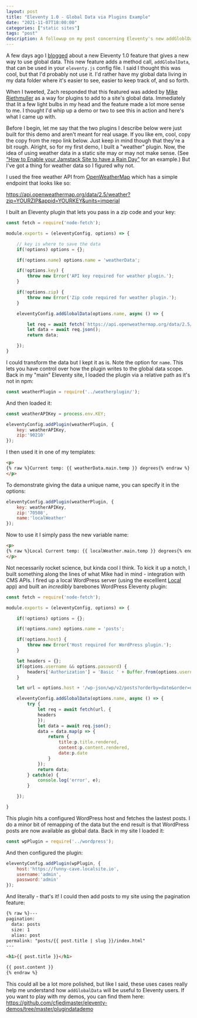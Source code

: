 ```yaml
---
layout: post
title: "Eleventy 1.0 - Global Data via Plugins Example"
date: "2021-11-07T18:00:00"
categories: ["static sites"]
tags: "post"
description: A followup on my post concerning Eleventy's new addGloblData feature
---
```


A few days ago I [blogged](https://www.raymondcamden.com/2021/11/02/eleventy-10-new-option-for-global-data) about a new Eleventy 1.0 feature that gives a new way to use global data. This new feature adds a method call, `addGlobalData`, that can be used in your `eleventy.js` config file. I said I thought this was cool, but that I'd probably not use it. I'd rather have my global data living in my data folder where it's easier to see, easier to keep track of, and so forth. 

When I tweeted, Zach responded that this featured was added by [Mike Riethmuller](https://twitter.com/MikeRiethmuller) as a way for plugins to add to a site's global data. Immediately that lit a few light bulbs in my head and the feature made a lot more sense to me. I thought I'd whip up a demo or two to see this in action and here's what I came up with. 

Before I begin, let me say that the two plugins I describe below were just built for this demo and aren't meant for real usage. If you like em, cool, copy the copy from the repo link below. Just keep in mind though that they're a bit rough. Alright, so for my first demo, I built a "weather" plugin. Now, the idea of using weather data in a static site may or may not make sense. (See ["How to Enable your Jamstack Site to have a Rain Day"](https://www.raymondcamden.com/2020/07/06/how-to-enable-your-jamstack-site-to-have-a-rain-day) for an example.) But I've got a thing for weather data so I figured why not. 

I used the free weather API from [OpenWeatherMap](https://openweathermap.org/api) which has a simple endpoint that looks like so:

https://api.openweathermap.org/data/2.5/weather?zip=YOURZIP&appid=YOURKEY&units=imperial

I built an Eleventy plugin that lets you pass in a zip code and your key:

```js
const fetch = require('node-fetch');

module.exports = (eleventyConfig, options) => {

	// key is where to save the data
	if(!options) options = {};

	if(!options.name) options.name = 'weatherData';

	if(!options.key) {
		throw new Error('API key required for weather plugin.');
	}

	if(!options.zip) {
		throw new Error('Zip code required for weather plugin.');
	}

	eleventyConfig.addGlobalData(options.name, async () => {

		let req = await fetch(`https://api.openweathermap.org/data/2.5/weather?zip=${options.zip}&appid=${options.key}&units=imperial`);
		let data = await req.json();
		return data;

	});
}
```

I could transform the data but I kept it as is. Note the option for `name`. This lets you have control over how the plugin writes to the global data scope. Back in my "main" Eleventy site, I loaded the plugin via a relative path as it's not in npm:

```js
const weatherPlugin = require('../weatherplugin/');
```

And then loaded it:

```js
const weatherAPIKey = process.env.KEY;

eleventyConfig.addPlugin(weatherPlugin, { 
	key: weatherAPIKey,
	zip:'90210'
});
```

I then used it in one of my templates:

```html
<p>
{% raw %}Current temp: {{ weatherData.main.temp }} degrees{% endraw %}
</p>
```

To demonstrate giving the data a unique name, you can specify it in the options:

```js
eleventyConfig.addPlugin(weatherPlugin, { 
	key: weatherAPIKey,
	zip:'70508',
	name:'localWeather'
});
```

Now to use it I simply pass the new variable name:

```html
<p>
{% raw %}Local Current temp: {{ localWeather.main.temp }} degrees{% endraw %}
</p>
```

Not necessarily rocket science, but kinda cool I think. To kick it up a notch, I built something along the lines of what Mike had in mind - integration with CMS APIs. I fired up a local WordPress server (using the excelllent [Local](https://localwp.com/) app) and built an *incredibly* barebones WordPress Eleventy plugin:

```js
const fetch = require('node-fetch');

module.exports = (eleventyConfig, options) => {

	if(!options) options = {};

	if(!options.name) options.name = 'posts';

	if(!options.host) {
		throw new Error('Host required for WordPress plugin.');
	}

	let headers = {};
	if(options.username && options.password) {
		headers['Authorization'] = 'Basic ' + Buffer.from(options.username + ":" + options.password).toString('base64');
	}

  	let url = options.host + '/wp-json/wp/v2/posts?orderby=date&order=desc';

	eleventyConfig.addGlobalData(options.name, async () => {
		try {
			let req = await fetch(url, {
			headers
			});
			let data = await req.json();
			data = data.map(p => {
				return {
					title:p.title.rendered,
					content:p.content.rendered,
					date:p.date
				}
			});
			return data;
		} catch(e) {
			console.log('error', e);
		}

	});

}
```

This plugin hits a configured WordPress host and fetches the lastest posts. I do a minor bit of remapping of the data but the end result is that WordPress posts are now available as global data. Back in my site I loaded it:

```js
const wpPlugin = require('../wordpress');
```

And then configured the plugin:

```js
eleventyConfig.addPlugin(wpPlugin, { 
	host:'https://funny-cave.localsite.io',
	username:'admin',
	password:'admin'
});
```

And literally - that's it! I could then add posts to my site using the pagination feature:

```html
{% raw %}---
pagination:
  data: posts
  size: 1
  alias: post
permalink: "posts/{{ post.title | slug }}/index.html"
---

<h1>{{ post.title }}</h1>

{{ post.content }}
{% endraw %}
```

This could all be a lot more polished, but like I said, these uses cases really help me understand how `addGlobalData` will be useful to Eleventy users. If you want to play with my demos, you can find them here: <https://github.com/cfjedimaster/eleventy-demos/tree/master/plugindatademo>
